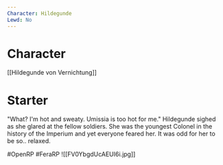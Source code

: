 ```yaml
---
Character: Hildegunde
Lewd: No
---
```

# Character
[[Hildegunde von Vernichtung]]

# Starter
"What? I'm hot and sweaty. Umissia is too hot for me." Hildegunde sighed as she glared at the fellow soldiers. She was the youngest Colonel in the history of the Imperium and yet everyone feared her. It was odd for her to be so..  relaxed. 

#OpenRP #FeraRP
![[FV0YbgdUcAEUI6i.jpg]]